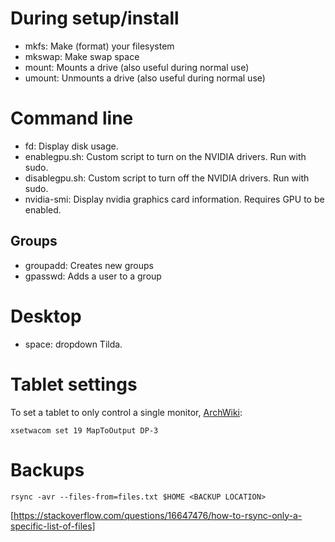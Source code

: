 # During setup/install

- mkfs: Make (format) your filesystem
- mkswap: Make swap space
- mount: Mounts a drive (also useful during normal use)
- umount: Unmounts a drive (also useful during normal use)

# Command line

- fd: Display disk usage.
- enablegpu.sh: Custom script to turn on the NVIDIA drivers. Run with sudo.
- disablegpu.sh: Custom script to turn off the NVIDIA drivers. Run with sudo.
- nvidia-smi: Display nvidia graphics card information. Requires GPU to be enabled.

## Groups

- groupadd: Creates new groups
- gpasswd: Adds a user to a group

# Desktop

- <Control>space: dropdown Tilda.

# Tablet settings

To set a tablet to only control a single monitor, [ArchWiki](https://wiki.archlinux.org/index.php/wacom_tablet#xrandr_setup):

```
xsetwacom set 19 MapToOutput DP-3
```

# Backups

```
rsync -avr --files-from=files.txt $HOME <BACKUP LOCATION>
```

[https://stackoverflow.com/questions/16647476/how-to-rsync-only-a-specific-list-of-files]
